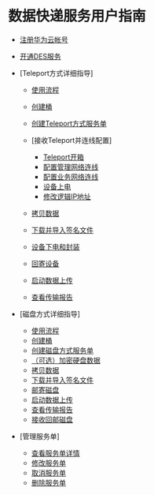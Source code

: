 # 数据快递服务用户指南

-   [注册华为云帐号](注册华为云帐号.md)
-   [开通DES服务](开通DES服务.md)
-   [Teleport方式详细指导]
    -   [使用流程](Teleport方式使用流程.md)
    -   [创建桶](Teleport创建桶.md)
    -   [创建Teleport方式服务单](创建Teleport方式服务单.md)
    -   [接收Teleport并连线配置]
        -   [Teleport开箱](Teleport开箱.md)
        -   [配置管理网络连线](配置管理网络连线.md)
        -   [配置业务网络连线](配置业务网络连线.md)
        -   [设备上电](设备上电.md)
        -   [修改逻辑IP地址](修改逻辑IP地址.md)

    -   [拷贝数据](Teleport方式拷贝数据.md)
    -   [下载并导入签名文件](Teleport方式下载并导入签名文件.md)
    -   [设备下电和封装](设备下电和封装.md)
    -   [回寄设备](回寄设备.md)
    -   [启动数据上传](Teleport方式启动数据上传.md)
    -   [查看传输报告](Teleport方式查看传输报告.md)

-   [磁盘方式详细指导]
    -   [使用流程](磁盘方式使用流程.md)
    -   [创建桶](磁盘方式创建桶.md)
    -   [创建磁盘方式服务单](创建磁盘方式服务单.md)
    -   [（可选）加密硬盘数据](（可选）加密硬盘数据.md)
    -   [拷贝数据](磁盘方式拷贝数据.md)
    -   [下载并导入签名文件](磁盘方式下载并导入签名文件.md)
    -   [邮寄磁盘](邮寄磁盘.md)
    -   [启动数据上传](磁盘方式启动数据上传.md)
    -   [查看传输报告](磁盘方式查看传输报告.md)
    -   [接收回邮磁盘](接收回邮磁盘.md)

-   [管理服务单]
    -   [查看服务单详情](查看服务单详情.md)
    -   [修改服务单](修改服务单.md)
    -   [取消服务单](取消服务单.md)
    -   [删除服务单](删除服务单.md)


